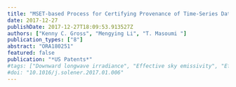 ```yaml
---
title: "MSET-based Process for Certifying Provenance of Time-Series Data in a Time-Series Database"
date: 2017-12-27
publishDate: 2017-12-27T18:09:53.913527Z
authors: ["Kenny C. Gross", "Mengying Li", "T. Masoumi "]
publication_types: ["8"]
abstract: "ORA180251"
featured: false
publication: "*US Patents*"
#tags: ["Downward longwave irradiance", "Effective sky emissivity", "Effective sky temperature", "Parametric modeling"]
#doi: "10.1016/j.solener.2017.01.006"
---
```


